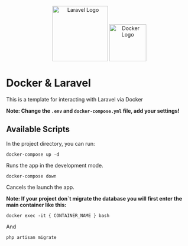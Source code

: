 <p align="center">
    <a href="https://laravel.com" target="_blank"><img src="https://raw.githubusercontent.com/laravel/art/master/logo-lockup/5%20SVG/2%20CMYK/1%20Full%20Color/laravel-logolockup-cmyk-red.svg" width="150" alt="Laravel Logo"></a>
    <a href="https://docs.docker.com" target="_blank"><img src="https://cdn.worldvectorlogo.com/logos/docker.svg" width="100" alt="Docker Logo"></a>
</p>


# Docker & Laravel

This is a template for interacting with Laravel via Docker

**Note: Change the `.env` and `docker-compose.yml` file, add your settings!**

## Available Scripts

In the project directory, you can run:

    docker-compose up -d

Runs the app in the development mode.

    docker-compose down

Сancels the launch the app.

**Note: If your project don`t migrate the database you will first enter the main container like this:**

    docker exec -it { CONTAINER_NAME } bash

And

    php artisan migrate